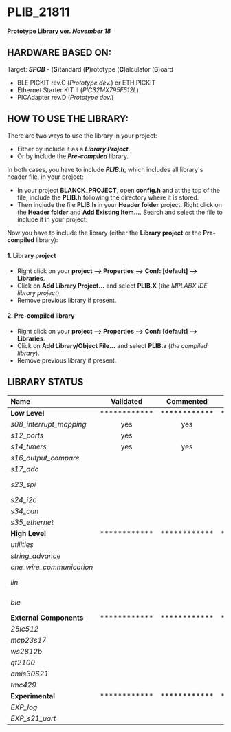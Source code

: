 # PLIB_21811

**Prototype Library ver. *November 18***

## HARDWARE BASED ON:

Target: ***SPCB*** - (**S**)tandard (**P**)rototype (**C**)alculator (**B**)oard

- BLE PICKIT rev.C (*Prototype dev.*) or ETH PICKIT
- Ethernet Starter KIT II (*PIC32MX795F512L*)
- PICAdapter rev.D (*Prototype dev.*)


## HOW TO USE THE LIBRARY:

There are two ways to use the library in your project: 
* Either by include it as a ***Library Project***.
* Or by include the ***Pre-compiled*** library.

In both cases, you have to include ***PLIB.h***, which includes all library's header file, in your project:
* In your project **BLANCK_PROJECT**, open **config.h** and at the top of the file, include the **PLIB.h** following the directory where it is stored. 
* Then include the file **PLIB.h** in your **Header folder** project. Right click on the **Header folder** and **Add Existing Item...**. Search and select the file to include it in your project.

Now you have to include the library (either the **Library project** or the **Pre-compiled** library):

#### 1. Library project
* Right click on your **project --> Properties --> Conf: [default] --> Libraries**.
* Click on **Add Library Project...** and select **PLIB.X** (*the MPLABX IDE library project*).
* Remove previous library if present.

#### 2. Pre-compiled library
* Right click on your **project --> Properties --> Conf: [default] --> Libraries**.
* Click on **Add Library/Object File...** and select **PLIB.a** (*the compiled library*).
* Remove previous library if present.

## LIBRARY STATUS

Name | Validated | Commented | Autonomous | Example | Dependencies
 :--- | :---: | :---: | :---: | :---: | :---: 
**Low Level** | ************ | ************ | ************ | ************ | ************
*s08_interrupt_mapping* | yes | yes | yes | |
*s12_ports* | yes |  |  |  |
*s14_timers* | yes | yes | yes | |
*s16_output_compare* | | | | | T2 & T3
*s17_adc* | | | | |
*s23_spi* | | | | | T1 & GPIO & \*DMAx
*s24_i2c* | | | | | T1
*s34_can* | | | | | T1
*s35_ethernet* | | | | | T1
**High Level** | ************ | ************ | ************ | ************ | ************
*utilities* | | | | | T1 & ADC
*string_advance* | | | | | 
*one_wire_communication* | | | | | 
*lin* | | | | | T4 & UART*2* & UART*5*
*ble* | | | | | T1 & UART*4* & DMA*2*
**External Components** | ************ | ************ | ************ | ************ | ************
*25lc512* | | | | | SPI*x* & DMA*x*
*mcp23s17* | | | | | SPI*x* & DMA*x*
*ws2812b* | | | | | SPI*x* & DMA*x*
*qt2100* | | | | | SPI*x* & DMA*x*
*amis30621* | | | | | LIN*2* & LIN*5*
*tmc429* | | | | | SPI*x* & DMA*x*
**Experimental** | ************ | ************ | ************ | ************ | ************
*EXP_log* | | | | | UART*x* & DMA*x*
*EXP_s21_uart* | | | | | 

